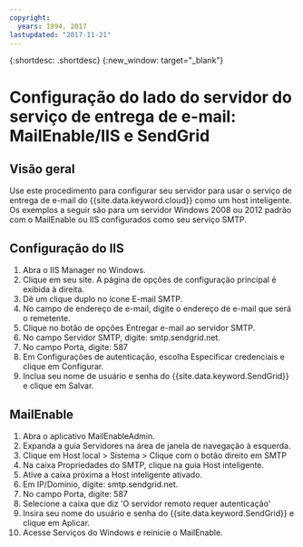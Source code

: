 ```yaml
---
copyright:
  years: 1994, 2017
lastupdated: "2017-11-21"
---
```


{:shortdesc: .shortdesc}
{:new_window: target="_blank"}

# Configuração do lado do servidor do serviço de entrega de e-mail: MailEnable/IIS e SendGrid

## Visão geral

Use este procedimento para configurar seu servidor para usar o serviço de entrega de e-mail do
{{site.data.keyword.cloud}} como um host inteligente. Os exemplos a seguir são para um servidor Windows
2008 ou 2012 padrão com o MailEnable ou IIS configurados como seu serviço SMTP.

## Configuração do IIS

1.  Abra o IIS Manager no Windows.
2.  Clique em seu site. A página de opções de configuração principal é exibida à direita.
3.  Dê um clique duplo no ícone E-mail SMTP.
4.  No campo de endereço de e-mail, digite o endereço de e-mail que será o remetente.
5.  Clique no botão de opções Entregar e-mail ao servidor SMTP.
6.  No campo Servidor SMTP, digite: smtp.sendgrid.net.
7.  No campo Porta, digite: 587
8.  Em Configurações de autenticação, escolha Especificar credenciais e clique em Configurar.
9.  Inclua seu nome de usuário e senha do {{site.data.keyword.SendGrid}} e clique em Salvar.

## MailEnable

1.  Abra o aplicativo MailEnableAdmin.
2.  Expanda a guia Servidores na área de janela de navegação à esquerda.
3.  Clique em Host local > Sistema > Clique com o botão direito em SMTP
4.  Na caixa Propriedades do SMTP, clique na guia Host inteligente.
5.  Ative a caixa próxima a Host inteligente ativado.
6.  Em IP/Domínio, digite: smtp.sendgrid.net. 
7.  No campo Porta, digite: 587
8.  Selecione a caixa que diz 'O servidor remoto requer autenticação'
9.  Insira seu nome do usuário e senha do {{site.data.keyword.SendGrid}} e clique em Aplicar.
10.  Acesse Serviços do Windows e reinicie o MailEnable.
